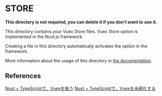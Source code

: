 # STORE

**This directory is not required, you can delete it if you don't want to use it.**

This directory contains your Vuex Store files.
Vuex Store option is implemented in the Nuxt.js framework.

Creating a file in this directory automatically activates the option in the framework.

More information about the usage of this directory in [the documentation](https://nuxtjs.org/guide/vuex-store).

## References
[Nuxt + TypeScriptで、Vuexを扱う](https://sbu8.hatenablog.com/entry/2020/10/11/011405)
[Nuxt + TypeScriptで、Vuexを永続化する](https://sbu8.hatenablog.com/entry/2020/10/11/173113)
